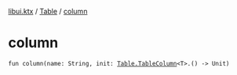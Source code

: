 [libui.ktx](../README.md) / [Table](README.md) / [column](column.md)

# column

`fun column(name: String, init: `[`Table.TableColumn`](-table-column/README.md)`<T>.() -> Unit)`
